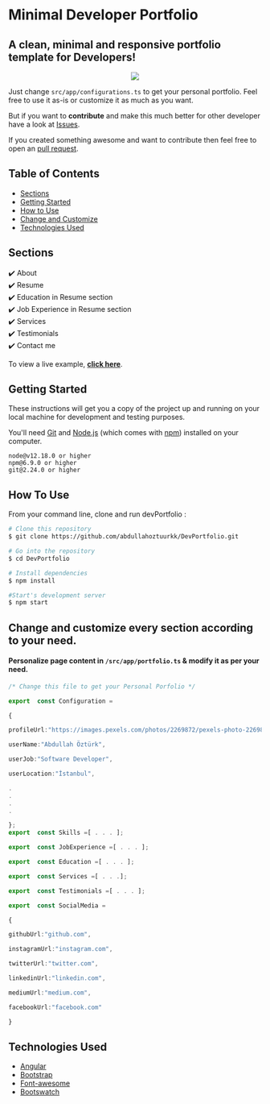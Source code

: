 # Minimal Developer Portfolio 

## A clean, minimal and responsive portfolio template for Developers!

<p align="center">
	<img src="https://media.giphy.com/media/Y0bOUi6FfLqlHX6NjE/giphy.gif"></img>
</p>


Just change `src/app/configurations.ts` to get your personal portfolio. Feel free to use it as-is or customize it as much as you want.

But if you want to **contribute** and make this much better for other developer have a look at [Issues](https://github.com/abdullahoztuurkk/devportfolio/issues).


If you created something awesome and want to contribute then feel free to open an [pull request](https://github.com/abdullahoztuurkk/devportfolio/pulls).

## Table of Contents
- [Sections](#sections)
- [Getting Started](#getting-started)
- [How to Use](#how-to-use)
- [Change and Customize](#change-and-customize-every-section-according-to-your-need)
- [Technologies Used](#technologies-used)

## Sections
✔️ About\
✔️ Resume\
✔️ Education in Resume section\
✔️ Job Experience in Resume section\
✔️ Services\
✔️ Testimonials\
✔️ Contact me

To view a live example, **[click here](https://devportfolio-cda80.web.app)**.


## Getting Started

These instructions will get you a copy of the project up and running on your local machine for development and testing purposes.

You'll need [Git](https://git-scm.com) and [Node.js](https://nodejs.org/en/download/) (which comes with [npm](http://npmjs.com)) installed on your computer.

```
node@v12.18.0 or higher
npm@6.9.0 or higher
git@2.24.0 or higher
```

## How To Use 

From your command line, clone and run devPortfolio :

```bash
# Clone this repository
$ git clone https://github.com/abdullahoztuurkk/DevPortfolio.git

# Go into the repository
$ cd DevPortfolio

# Install dependencies
$ npm install

#Start's development server
$ npm start
```


## Change and customize every section according to your need.

#### Personalize page content in `/src/app/portfolio.ts` & modify it as per your need.

```typescript
/* Change this file to get your Personal Porfolio */

export  const Configuration =

{

profileUrl:"https://images.pexels.com/photos/2269872/pexels-photo-2269872.jpeg?auto=compress&cs=tinysrgb&dpr=2&h=750&w=1260",

userName:"Abdullah Öztürk",

userJob:"Software Developer",

userLocation:"İstanbul",

.
. 
. 
.

};
export  const Skills =[ . . . ];

export  const JobExperience =[ . . . ];

export  const Education =[ . . . ];

export  const Services =[ . . .];

export  const Testimonials =[ . . . ];

export  const SocialMedia =

{

githubUrl:"github.com",

instagramUrl:"instagram.com",

twitterUrl:"twitter.com",

linkedinUrl:"linkedin.com",

mediumUrl:"medium.com",

facebookUrl:"facebook.com"

}
```


## Technologies Used 

- [Angular](https://reactjs.org/)
- [Bootstrap](https://www.apollographql.com/docs/react/get-started/)
- [Font-awesome](https://github.com/saurabhnemade/react-twitter-embed)
- [Bootswatch](https://github.com/appfigures/react-easy-emoji)

